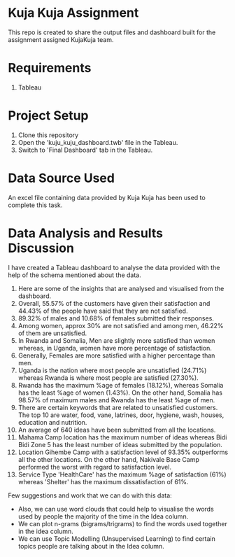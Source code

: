 # Kuja Kuja Assignment
This repo is created to share the output files and dashboard built for the assignment assigned KujaKuja team.

# Requirements

1. Tableau

# Project Setup

1. Clone this repository
2. Open the 'kuju_kuju_dashboard.twb' file in the Tableau.
3. Switch to 'Final Dashboard' tab in the Tableau.

# Data Source Used

An excel file containing data provided by Kuja Kuja has been used to complete this task.

# Data Analysis and Results Discussion

I have created a Tableau dashboard to analyse the data provided with the help of the schema mentioned about the data.

1. Here are some of the insights that are analysed and visualised from the dashboard.
2. Overall, 55.57% of the customers have given their satisfaction and 44.43% of the people have said that they are not satisfied.
3. 89.32% of males and 10.68% of females submitted their responses.
4. Among women, approx 30% are not satisfied and among men, 46.22% of them are unsatisfied.
5. In Rwanda and Somalia, Men are slightly more satisfied than women whereas, in Uganda, women have more percentage of satisfaction.
6. Generally, Females are more satisfied with a higher percentage than men.
7. Uganda is the nation where most people are unsatisfied (24.71%) whereas Rwanda is where most people are satisfied (27.30%).
8. Rwanda has the maximum %age of females (18.12%), whereas Somalia has the least %age of women (1.43%). On the other hand, Somalia has 98.57% of maximum males and Rwanda has the least %age of men.
9. There are certain keywords that are related to unsatisfied customers. The top 10 are water, food, vane, latrines, door, hygiene, wash, houses, education and nutrition.
10. An average of 640 ideas have been submitted from all the locations.
11. Mahama Camp location has the maximum number of ideas whereas Bidi Bidi Zone 5 has the least number of ideas submitted by the population.
12. Location Gihembe Camp with a satisfaction level of 93.35% outperforms all the other locations. On the other hand, Nakivale Base Camp performed the worst with regard to satisfaction level.
13. Service Type 'HealthCare' has the maximum %age of satisfaction (61%) whereas 'Shelter' has the maximum dissatisfaction of 61%.

Few suggestions and work that we can do with this data:

* Also, we can use word clouds that could help to visualise the words used by people the majority of the time in the Idea column.
* We can plot n-grams (bigrams/trigrams) to find the words used together in the idea column.
* We can use Topic Modelling (Unsupervised Learning) to find certain topics people are talking about in the Idea column.
